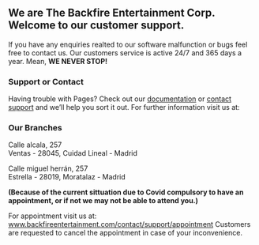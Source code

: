 ## We are The Backfire Entertainment Corp. Welcome to our customer support.

If you have any enquiries realted to our software malfunction or bugs feel free to contact us. Our customers service is active 24/7 and 365 days a year. Mean, **WE NEVER STOP!**


### Support or Contact

Having trouble with Pages? Check out our [documentation](https://www.Backfireentertainment.com/contact) or [contact support](https://support.Backfireentertainment) and we’ll help you sort it out.
For further information visit us at:


### Our Branches

Calle alcala, 257                                 
Ventas - 28045, Cuidad Lineal - Madrid

Calle miguel herrán, 257                                 
Estrella - 28019, Moratalaz - Madrid                



**(Because of the current sittuation due to Covid compulsory to have an appointment, or if not we may not be able to attend you.)**

For appointment visit us at: www.backfireentertainment.com/contact/support/appointment Customers are requested to cancel the appointment in case of your inconvenience.

